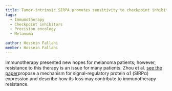 ```yaml
---
title: Tumor-intrinsic SIRPA promotes sensitivity to checkpoint inhibition immunotherapy in melanoma
tags:
  - Immumotherapy
  - Checkpoint inhibitors
  - Precision oncology
  - Melanoma

author: Hossein Fallahi
member: Hossein Fallahi
---
```

Immunotherapy presented new hopes for melanoma patients; however, resistance to this therapy is an issue for many patients. 
Zhou et al. [see the paper](https://www.cell.com/cancer-cell/fulltext/S1535-6108(22)00503-7)propose a mechanism for signal-regulatory protein α1 (SIRPα) expression and describe how its loss may contribute to immunotherapy resistance.
